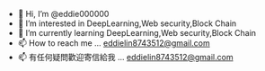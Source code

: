 - 👋 Hi, I’m @eddie000000
- 👀 I’m interested in DeepLearning,Web security,Block Chain
- 🌱 I’m currently learning DeepLearning,Web security,Block Chain
- 📫 How to reach me ... eddielin8743512@gmail.com
- 📫 有任何疑問歡迎寄信給我 ... eddielin8743512@gmail.com

<!---
eddie000000/eddie000000 is a ✨ special ✨ repository because its `README.md` (this file) appears on your GitHub profile.
You can click the Preview link to take a look at your changes.
--->
